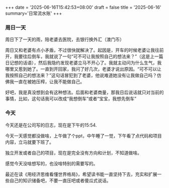 +++
date = '2025-06-16T15:42:53+08:00'
draft = false
title = '2025-06-16'
summary='日常流水账'
+++

### 周日一天

周日下了一天的雨，陪老婆去医院，去银行换外汇（澳门币）  

周日又和老婆有点小矛盾，不过很快就解决了。起因是，开车的时候老婆让我往前开，我要往后倒车，我就说了一句“可不可让我按照自己的想法来？”（这是上一篇日记想的话语），然后我隐约发现老婆立马不开心了。我就主动问为什么生气，我哪里又惹到她了。一直到开回家，我问了好几次，老婆才说出原因。“可不可以让我按照自己的想法来？”这句话冒犯到了老婆，他说难道她没有让我做自己吗？仿佛我一直在被她压榨，让我不能做自己。  

好吧，我是真没想到会有这种想法。后面和老婆商量，那我日后说话就只对当前的事情，比如，这句话我可以改成“我想倒车”或者“宝宝，我想先倒车”

### 今天

今天还是在公司写的日志，现在是下午的15:54.  

今天一天感觉都没做啥，上午做了个ppt，中午睡了一觉，下午看了点代码和项目内容，立马就要下班了。  

独立开发或者自己的项目，现在是完全没有方向和计划，不知道做啥。  

感觉今天没啥想写的，也没啥特别的需要写的。  

最近在读《用经济思维看懂世界格局》，希望读书能一直坚持下去，充实和扩展一些自己的知识储备吧，不要一直压吧或者傻瓜式说话。

